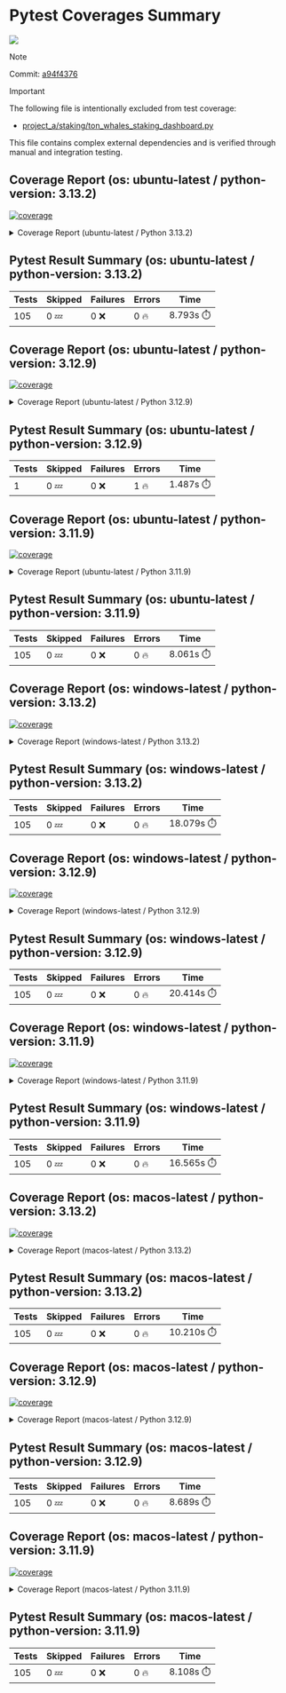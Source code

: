 # Pytest Coverages Summary
[![](https://github.com/7rikazhexde/python-project-sandbox/actions/workflows/test_multi_os.yml/badge.svg)](https://github.com/7rikazhexde/python-project-sandbox/actions/workflows/test_multi_os.yml)

> [!Note]
> 
> Commit: [a94f4376](https://github.com/7rikazhexde/python-project-sandbox/tree/a94f4376)

> [!Important]
> The following file is intentionally excluded from test coverage:
> - [project_a/staking/ton_whales_staking_dashboard.py](https://github.com/7rikazhexde/python-project-sandbox/blob/a94f4376c9acf96928b2d80cbbb3697fdb578d45/project_a/staking/ton_whales_staking_dashboard.py)
> 
> This file contains complex external dependencies and is verified through manual and integration testing.
> 
## Coverage Report (os: ubuntu-latest / python-version: 3.13.2)
<a href="https://github.com/7rikazhexde/python-project-sandbox/blob/a94f4376c9acf96928b2d80cbbb3697fdb578d45/README.md"><img alt="coverage" src="https://img.shields.io/badge/coverage-100%25-brightgreen.svg" /></a><details><summary>Coverage Report (ubuntu-latest / Python 3.13.2) </summary><table><tr><th>File</th><th>Stmts</th><th>Miss</th><th>Cover</th><th>Missing</th></tr><tbody><tr><td><a href="https://github.com/7rikazhexde/python-project-sandbox/blob/a94f4376c9acf96928b2d80cbbb3697fdb578d45/project_a/__init__.py">\_\_init\_\_.py</a></td><td>0</td><td>0</td><td>100%</td><td>&nbsp;</td></tr><tr><td colspan="5"><b>account</b></td></tr><tr><td>&nbsp; &nbsp;<a href="https://github.com/7rikazhexde/python-project-sandbox/blob/a94f4376c9acf96928b2d80cbbb3697fdb578d45/project_a/account/__init__.py">\_\_init\_\_.py</a></td><td>0</td><td>0</td><td>100%</td><td>&nbsp;</td></tr><tr><td>&nbsp; &nbsp;<a href="https://github.com/7rikazhexde/python-project-sandbox/blob/a94f4376c9acf96928b2d80cbbb3697fdb578d45/project_a/account/get_latest_ton_amount_calculation.py">get_latest_ton_amount_calculation.py</a></td><td>71</td><td>0</td><td>100%</td><td>&nbsp;</td></tr><tr><td>&nbsp; &nbsp;<a href="https://github.com/7rikazhexde/python-project-sandbox/blob/a94f4376c9acf96928b2d80cbbb3697fdb578d45/project_a/account/get_latest_ton_amount_calculation_async_aiohttp.py">get_latest_ton_amount_calculation_async_aiohttp.py</a></td><td>86</td><td>0</td><td>100%</td><td>&nbsp;</td></tr><tr><td>&nbsp; &nbsp;<a href="https://github.com/7rikazhexde/python-project-sandbox/blob/a94f4376c9acf96928b2d80cbbb3697fdb578d45/project_a/account/get_latest_ton_amount_calculation_sync.py">get_latest_ton_amount_calculation_sync.py</a></td><td>87</td><td>0</td><td>100%</td><td>&nbsp;</td></tr><tr><td>&nbsp; &nbsp;<a href="https://github.com/7rikazhexde/python-project-sandbox/blob/a94f4376c9acf96928b2d80cbbb3697fdb578d45/project_a/account/get_ton_txns_api.py">get_ton_txns_api.py</a></td><td>53</td><td>0</td><td>100%</td><td>&nbsp;</td></tr><tr><td colspan="5"><b>calculator</b></td></tr><tr><td>&nbsp; &nbsp;<a href="https://github.com/7rikazhexde/python-project-sandbox/blob/a94f4376c9acf96928b2d80cbbb3697fdb578d45/project_a/calculator/__init__.py">\_\_init\_\_.py</a></td><td>0</td><td>0</td><td>100%</td><td>&nbsp;</td></tr><tr><td>&nbsp; &nbsp;<a href="https://github.com/7rikazhexde/python-project-sandbox/blob/a94f4376c9acf96928b2d80cbbb3697fdb578d45/project_a/calculator/operations.py">operations.py</a></td><td>9</td><td>0</td><td>100%</td><td>&nbsp;</td></tr><tr><td colspan="5"><b>staking</b></td></tr><tr><td>&nbsp; &nbsp;<a href="https://github.com/7rikazhexde/python-project-sandbox/blob/a94f4376c9acf96928b2d80cbbb3697fdb578d45/project_a/staking/__init__.py">\_\_init\_\_.py</a></td><td>0</td><td>0</td><td>100%</td><td>&nbsp;</td></tr><tr><td>&nbsp; &nbsp;<a href="https://github.com/7rikazhexde/python-project-sandbox/blob/a94f4376c9acf96928b2d80cbbb3697fdb578d45/project_a/staking/create_ton_stkrwd_cryptact_custom.py">create_ton_stkrwd_cryptact_custom.py</a></td><td>44</td><td>0</td><td>100%</td><td>&nbsp;</td></tr><tr><td colspan="5"><b>utils</b></td></tr><tr><td>&nbsp; &nbsp;<a href="https://github.com/7rikazhexde/python-project-sandbox/blob/a94f4376c9acf96928b2d80cbbb3697fdb578d45/project_a/utils/__init__.py">\_\_init\_\_.py</a></td><td>0</td><td>0</td><td>100%</td><td>&nbsp;</td></tr><tr><td>&nbsp; &nbsp;<a href="https://github.com/7rikazhexde/python-project-sandbox/blob/a94f4376c9acf96928b2d80cbbb3697fdb578d45/project_a/utils/config_loader.py">config_loader.py</a></td><td>20</td><td>0</td><td>100%</td><td>&nbsp;</td></tr><tr><td>&nbsp; &nbsp;<a href="https://github.com/7rikazhexde/python-project-sandbox/blob/a94f4376c9acf96928b2d80cbbb3697fdb578d45/project_a/utils/ton_address_conv.py">ton_address_conv.py</a></td><td>10</td><td>0</td><td>100%</td><td>&nbsp;</td></tr><tr><td><b>TOTAL</b></td><td><b>380</b></td><td><b>0</b></td><td><b>100%</b></td><td>&nbsp;</td></tr></tbody></table></details>

## Pytest Result Summary (os: ubuntu-latest / python-version: 3.13.2)
| Tests | Skipped | Failures | Errors | Time |
| ----- | ------- | -------- | -------- | ------------------ |
| 105 | 0 :zzz: | 0 :x: | 0 :fire: | 8.793s :stopwatch: |


## Coverage Report (os: ubuntu-latest / python-version: 3.12.9)
<a href="https://github.com/7rikazhexde/python-project-sandbox/blob/a94f4376c9acf96928b2d80cbbb3697fdb578d45/README.md"><img alt="coverage" src="https://img.shields.io/badge/coverage-40%25-orange.svg" /></a><details><summary>Coverage Report (ubuntu-latest / Python 3.12.9) </summary><table><tr><th>File</th><th>Stmts</th><th>Miss</th><th>Cover</th><th>Missing</th></tr><tbody><tr><td><a href="https://github.com/7rikazhexde/python-project-sandbox/blob/a94f4376c9acf96928b2d80cbbb3697fdb578d45/project_a/__init__.py">\_\_init\_\_.py</a></td><td>0</td><td>0</td><td>100%</td><td>&nbsp;</td></tr><tr><td colspan="5"><b>account</b></td></tr><tr><td>&nbsp; &nbsp;<a href="https://github.com/7rikazhexde/python-project-sandbox/blob/a94f4376c9acf96928b2d80cbbb3697fdb578d45/project_a/account/__init__.py">\_\_init\_\_.py</a></td><td>0</td><td>0</td><td>100%</td><td>&nbsp;</td></tr><tr><td>&nbsp; &nbsp;<a href="https://github.com/7rikazhexde/python-project-sandbox/blob/a94f4376c9acf96928b2d80cbbb3697fdb578d45/project_a/account/get_latest_ton_amount_calculation.py">get_latest_ton_amount_calculation.py</a></td><td>71</td><td>35</td><td>50%</td><td><a href="https://github.com/7rikazhexde/python-project-sandbox/blob/a94f4376c9acf96928b2d80cbbb3697fdb578d45/project_a/account/get_latest_ton_amount_calculation.py#L28-L31">28&ndash;31</a>, <a href="https://github.com/7rikazhexde/python-project-sandbox/blob/a94f4376c9acf96928b2d80cbbb3697fdb578d45/project_a/account/get_latest_ton_amount_calculation.py#L37-L38">37&ndash;38</a>, <a href="https://github.com/7rikazhexde/python-project-sandbox/blob/a94f4376c9acf96928b2d80cbbb3697fdb578d45/project_a/account/get_latest_ton_amount_calculation.py#L41">41</a>, <a href="https://github.com/7rikazhexde/python-project-sandbox/blob/a94f4376c9acf96928b2d80cbbb3697fdb578d45/project_a/account/get_latest_ton_amount_calculation.py#L54-L55">54&ndash;55</a>, <a href="https://github.com/7rikazhexde/python-project-sandbox/blob/a94f4376c9acf96928b2d80cbbb3697fdb578d45/project_a/account/get_latest_ton_amount_calculation.py#L64">64</a>, <a href="https://github.com/7rikazhexde/python-project-sandbox/blob/a94f4376c9acf96928b2d80cbbb3697fdb578d45/project_a/account/get_latest_ton_amount_calculation.py#L68">68</a>, <a href="https://github.com/7rikazhexde/python-project-sandbox/blob/a94f4376c9acf96928b2d80cbbb3697fdb578d45/project_a/account/get_latest_ton_amount_calculation.py#L83-L85">83&ndash;85</a>, <a href="https://github.com/7rikazhexde/python-project-sandbox/blob/a94f4376c9acf96928b2d80cbbb3697fdb578d45/project_a/account/get_latest_ton_amount_calculation.py#L88-L90">88&ndash;90</a>, <a href="https://github.com/7rikazhexde/python-project-sandbox/blob/a94f4376c9acf96928b2d80cbbb3697fdb578d45/project_a/account/get_latest_ton_amount_calculation.py#L94-L96">94&ndash;96</a>, <a href="https://github.com/7rikazhexde/python-project-sandbox/blob/a94f4376c9acf96928b2d80cbbb3697fdb578d45/project_a/account/get_latest_ton_amount_calculation.py#L102-L106">102&ndash;106</a>, <a href="https://github.com/7rikazhexde/python-project-sandbox/blob/a94f4376c9acf96928b2d80cbbb3697fdb578d45/project_a/account/get_latest_ton_amount_calculation.py#L116">116</a>, <a href="https://github.com/7rikazhexde/python-project-sandbox/blob/a94f4376c9acf96928b2d80cbbb3697fdb578d45/project_a/account/get_latest_ton_amount_calculation.py#L120-L123">120&ndash;123</a>, <a href="https://github.com/7rikazhexde/python-project-sandbox/blob/a94f4376c9acf96928b2d80cbbb3697fdb578d45/project_a/account/get_latest_ton_amount_calculation.py#L132">132</a>, <a href="https://github.com/7rikazhexde/python-project-sandbox/blob/a94f4376c9acf96928b2d80cbbb3697fdb578d45/project_a/account/get_latest_ton_amount_calculation.py#L136">136</a>, <a href="https://github.com/7rikazhexde/python-project-sandbox/blob/a94f4376c9acf96928b2d80cbbb3697fdb578d45/project_a/account/get_latest_ton_amount_calculation.py#L139">139</a>, <a href="https://github.com/7rikazhexde/python-project-sandbox/blob/a94f4376c9acf96928b2d80cbbb3697fdb578d45/project_a/account/get_latest_ton_amount_calculation.py#L145">145</a>, <a href="https://github.com/7rikazhexde/python-project-sandbox/blob/a94f4376c9acf96928b2d80cbbb3697fdb578d45/project_a/account/get_latest_ton_amount_calculation.py#L148">148</a></td></tr><tr><td>&nbsp; &nbsp;<a href="https://github.com/7rikazhexde/python-project-sandbox/blob/a94f4376c9acf96928b2d80cbbb3697fdb578d45/project_a/account/get_latest_ton_amount_calculation_async_aiohttp.py">get_latest_ton_amount_calculation_async_aiohttp.py</a></td><td>86</td><td>47</td><td>45%</td><td><a href="https://github.com/7rikazhexde/python-project-sandbox/blob/a94f4376c9acf96928b2d80cbbb3697fdb578d45/project_a/account/get_latest_ton_amount_calculation_async_aiohttp.py#L38-L41">38&ndash;41</a>, <a href="https://github.com/7rikazhexde/python-project-sandbox/blob/a94f4376c9acf96928b2d80cbbb3697fdb578d45/project_a/account/get_latest_ton_amount_calculation_async_aiohttp.py#L47-L48">47&ndash;48</a>, <a href="https://github.com/7rikazhexde/python-project-sandbox/blob/a94f4376c9acf96928b2d80cbbb3697fdb578d45/project_a/account/get_latest_ton_amount_calculation_async_aiohttp.py#L51">51</a>, <a href="https://github.com/7rikazhexde/python-project-sandbox/blob/a94f4376c9acf96928b2d80cbbb3697fdb578d45/project_a/account/get_latest_ton_amount_calculation_async_aiohttp.py#L64-L65">64&ndash;65</a>, <a href="https://github.com/7rikazhexde/python-project-sandbox/blob/a94f4376c9acf96928b2d80cbbb3697fdb578d45/project_a/account/get_latest_ton_amount_calculation_async_aiohttp.py#L71-L76">71&ndash;76</a>, <a href="https://github.com/7rikazhexde/python-project-sandbox/blob/a94f4376c9acf96928b2d80cbbb3697fdb578d45/project_a/account/get_latest_ton_amount_calculation_async_aiohttp.py#L85">85</a>, <a href="https://github.com/7rikazhexde/python-project-sandbox/blob/a94f4376c9acf96928b2d80cbbb3697fdb578d45/project_a/account/get_latest_ton_amount_calculation_async_aiohttp.py#L89-L90">89&ndash;90</a>, <a href="https://github.com/7rikazhexde/python-project-sandbox/blob/a94f4376c9acf96928b2d80cbbb3697fdb578d45/project_a/account/get_latest_ton_amount_calculation_async_aiohttp.py#L97">97</a>, <a href="https://github.com/7rikazhexde/python-project-sandbox/blob/a94f4376c9acf96928b2d80cbbb3697fdb578d45/project_a/account/get_latest_ton_amount_calculation_async_aiohttp.py#L100">100</a>, <a href="https://github.com/7rikazhexde/python-project-sandbox/blob/a94f4376c9acf96928b2d80cbbb3697fdb578d45/project_a/account/get_latest_ton_amount_calculation_async_aiohttp.py#L102-L103">102&ndash;103</a>, <a href="https://github.com/7rikazhexde/python-project-sandbox/blob/a94f4376c9acf96928b2d80cbbb3697fdb578d45/project_a/account/get_latest_ton_amount_calculation_async_aiohttp.py#L105-L106">105&ndash;106</a>, <a href="https://github.com/7rikazhexde/python-project-sandbox/blob/a94f4376c9acf96928b2d80cbbb3697fdb578d45/project_a/account/get_latest_ton_amount_calculation_async_aiohttp.py#L108">108</a>, <a href="https://github.com/7rikazhexde/python-project-sandbox/blob/a94f4376c9acf96928b2d80cbbb3697fdb578d45/project_a/account/get_latest_ton_amount_calculation_async_aiohttp.py#L111">111</a>, <a href="https://github.com/7rikazhexde/python-project-sandbox/blob/a94f4376c9acf96928b2d80cbbb3697fdb578d45/project_a/account/get_latest_ton_amount_calculation_async_aiohttp.py#L115">115</a>, <a href="https://github.com/7rikazhexde/python-project-sandbox/blob/a94f4376c9acf96928b2d80cbbb3697fdb578d45/project_a/account/get_latest_ton_amount_calculation_async_aiohttp.py#L117-L118">117&ndash;118</a>, <a href="https://github.com/7rikazhexde/python-project-sandbox/blob/a94f4376c9acf96928b2d80cbbb3697fdb578d45/project_a/account/get_latest_ton_amount_calculation_async_aiohttp.py#L121">121</a>, <a href="https://github.com/7rikazhexde/python-project-sandbox/blob/a94f4376c9acf96928b2d80cbbb3697fdb578d45/project_a/account/get_latest_ton_amount_calculation_async_aiohttp.py#L127-L131">127&ndash;131</a>, <a href="https://github.com/7rikazhexde/python-project-sandbox/blob/a94f4376c9acf96928b2d80cbbb3697fdb578d45/project_a/account/get_latest_ton_amount_calculation_async_aiohttp.py#L141">141</a>, <a href="https://github.com/7rikazhexde/python-project-sandbox/blob/a94f4376c9acf96928b2d80cbbb3697fdb578d45/project_a/account/get_latest_ton_amount_calculation_async_aiohttp.py#L145-L148">145&ndash;148</a>, <a href="https://github.com/7rikazhexde/python-project-sandbox/blob/a94f4376c9acf96928b2d80cbbb3697fdb578d45/project_a/account/get_latest_ton_amount_calculation_async_aiohttp.py#L157">157</a>, <a href="https://github.com/7rikazhexde/python-project-sandbox/blob/a94f4376c9acf96928b2d80cbbb3697fdb578d45/project_a/account/get_latest_ton_amount_calculation_async_aiohttp.py#L163">163</a>, <a href="https://github.com/7rikazhexde/python-project-sandbox/blob/a94f4376c9acf96928b2d80cbbb3697fdb578d45/project_a/account/get_latest_ton_amount_calculation_async_aiohttp.py#L166">166</a>, <a href="https://github.com/7rikazhexde/python-project-sandbox/blob/a94f4376c9acf96928b2d80cbbb3697fdb578d45/project_a/account/get_latest_ton_amount_calculation_async_aiohttp.py#L172">172</a>, <a href="https://github.com/7rikazhexde/python-project-sandbox/blob/a94f4376c9acf96928b2d80cbbb3697fdb578d45/project_a/account/get_latest_ton_amount_calculation_async_aiohttp.py#L175">175</a>, <a href="https://github.com/7rikazhexde/python-project-sandbox/blob/a94f4376c9acf96928b2d80cbbb3697fdb578d45/project_a/account/get_latest_ton_amount_calculation_async_aiohttp.py#L181">181</a>, <a href="https://github.com/7rikazhexde/python-project-sandbox/blob/a94f4376c9acf96928b2d80cbbb3697fdb578d45/project_a/account/get_latest_ton_amount_calculation_async_aiohttp.py#L187">187</a></td></tr><tr><td>&nbsp; &nbsp;<a href="https://github.com/7rikazhexde/python-project-sandbox/blob/a94f4376c9acf96928b2d80cbbb3697fdb578d45/project_a/account/get_latest_ton_amount_calculation_sync.py">get_latest_ton_amount_calculation_sync.py</a></td><td>87</td><td>52</td><td>40%</td><td><a href="https://github.com/7rikazhexde/python-project-sandbox/blob/a94f4376c9acf96928b2d80cbbb3697fdb578d45/project_a/account/get_latest_ton_amount_calculation_sync.py#L30-L33">30&ndash;33</a>, <a href="https://github.com/7rikazhexde/python-project-sandbox/blob/a94f4376c9acf96928b2d80cbbb3697fdb578d45/project_a/account/get_latest_ton_amount_calculation_sync.py#L39-L40">39&ndash;40</a>, <a href="https://github.com/7rikazhexde/python-project-sandbox/blob/a94f4376c9acf96928b2d80cbbb3697fdb578d45/project_a/account/get_latest_ton_amount_calculation_sync.py#L43">43</a>, <a href="https://github.com/7rikazhexde/python-project-sandbox/blob/a94f4376c9acf96928b2d80cbbb3697fdb578d45/project_a/account/get_latest_ton_amount_calculation_sync.py#L56-L57">56&ndash;57</a>, <a href="https://github.com/7rikazhexde/python-project-sandbox/blob/a94f4376c9acf96928b2d80cbbb3697fdb578d45/project_a/account/get_latest_ton_amount_calculation_sync.py#L64-L69">64&ndash;69</a>, <a href="https://github.com/7rikazhexde/python-project-sandbox/blob/a94f4376c9acf96928b2d80cbbb3697fdb578d45/project_a/account/get_latest_ton_amount_calculation_sync.py#L73-L74">73&ndash;74</a>, <a href="https://github.com/7rikazhexde/python-project-sandbox/blob/a94f4376c9acf96928b2d80cbbb3697fdb578d45/project_a/account/get_latest_ton_amount_calculation_sync.py#L78-L79">78&ndash;79</a>, <a href="https://github.com/7rikazhexde/python-project-sandbox/blob/a94f4376c9acf96928b2d80cbbb3697fdb578d45/project_a/account/get_latest_ton_amount_calculation_sync.py#L85-L93">85&ndash;93</a>, <a href="https://github.com/7rikazhexde/python-project-sandbox/blob/a94f4376c9acf96928b2d80cbbb3697fdb578d45/project_a/account/get_latest_ton_amount_calculation_sync.py#L97-L103">97&ndash;103</a>, <a href="https://github.com/7rikazhexde/python-project-sandbox/blob/a94f4376c9acf96928b2d80cbbb3697fdb578d45/project_a/account/get_latest_ton_amount_calculation_sync.py#L113-L119">113&ndash;119</a>, <a href="https://github.com/7rikazhexde/python-project-sandbox/blob/a94f4376c9acf96928b2d80cbbb3697fdb578d45/project_a/account/get_latest_ton_amount_calculation_sync.py#L128">128</a>, <a href="https://github.com/7rikazhexde/python-project-sandbox/blob/a94f4376c9acf96928b2d80cbbb3697fdb578d45/project_a/account/get_latest_ton_amount_calculation_sync.py#L132-L136">132&ndash;136</a>, <a href="https://github.com/7rikazhexde/python-project-sandbox/blob/a94f4376c9acf96928b2d80cbbb3697fdb578d45/project_a/account/get_latest_ton_amount_calculation_sync.py#L140-L143">140&ndash;143</a></td></tr><tr><td>&nbsp; &nbsp;<a href="https://github.com/7rikazhexde/python-project-sandbox/blob/a94f4376c9acf96928b2d80cbbb3697fdb578d45/project_a/account/get_ton_txns_api.py">get_ton_txns_api.py</a></td><td>53</td><td>41</td><td>22%</td><td><a href="https://github.com/7rikazhexde/python-project-sandbox/blob/a94f4376c9acf96928b2d80cbbb3697fdb578d45/project_a/account/get_ton_txns_api.py#L57-L59">57&ndash;59</a>, <a href="https://github.com/7rikazhexde/python-project-sandbox/blob/a94f4376c9acf96928b2d80cbbb3697fdb578d45/project_a/account/get_ton_txns_api.py#L61-L65">61&ndash;65</a>, <a href="https://github.com/7rikazhexde/python-project-sandbox/blob/a94f4376c9acf96928b2d80cbbb3697fdb578d45/project_a/account/get_ton_txns_api.py#L67-L69">67&ndash;69</a>, <a href="https://github.com/7rikazhexde/python-project-sandbox/blob/a94f4376c9acf96928b2d80cbbb3697fdb578d45/project_a/account/get_ton_txns_api.py#L157-L158">157&ndash;158</a>, <a href="https://github.com/7rikazhexde/python-project-sandbox/blob/a94f4376c9acf96928b2d80cbbb3697fdb578d45/project_a/account/get_ton_txns_api.py#L160-L161">160&ndash;161</a>, <a href="https://github.com/7rikazhexde/python-project-sandbox/blob/a94f4376c9acf96928b2d80cbbb3697fdb578d45/project_a/account/get_ton_txns_api.py#L168-L171">168&ndash;171</a>, <a href="https://github.com/7rikazhexde/python-project-sandbox/blob/a94f4376c9acf96928b2d80cbbb3697fdb578d45/project_a/account/get_ton_txns_api.py#L173-L176">173&ndash;176</a>, <a href="https://github.com/7rikazhexde/python-project-sandbox/blob/a94f4376c9acf96928b2d80cbbb3697fdb578d45/project_a/account/get_ton_txns_api.py#L178-L180">178&ndash;180</a>, <a href="https://github.com/7rikazhexde/python-project-sandbox/blob/a94f4376c9acf96928b2d80cbbb3697fdb578d45/project_a/account/get_ton_txns_api.py#L182-L183">182&ndash;183</a>, <a href="https://github.com/7rikazhexde/python-project-sandbox/blob/a94f4376c9acf96928b2d80cbbb3697fdb578d45/project_a/account/get_ton_txns_api.py#L185-L186">185&ndash;186</a>, <a href="https://github.com/7rikazhexde/python-project-sandbox/blob/a94f4376c9acf96928b2d80cbbb3697fdb578d45/project_a/account/get_ton_txns_api.py#L188">188</a>, <a href="https://github.com/7rikazhexde/python-project-sandbox/blob/a94f4376c9acf96928b2d80cbbb3697fdb578d45/project_a/account/get_ton_txns_api.py#L190-L195">190&ndash;195</a>, <a href="https://github.com/7rikazhexde/python-project-sandbox/blob/a94f4376c9acf96928b2d80cbbb3697fdb578d45/project_a/account/get_ton_txns_api.py#L197-L199">197&ndash;199</a>, <a href="https://github.com/7rikazhexde/python-project-sandbox/blob/a94f4376c9acf96928b2d80cbbb3697fdb578d45/project_a/account/get_ton_txns_api.py#L201">201</a></td></tr><tr><td colspan="5"><b>calculator</b></td></tr><tr><td>&nbsp; &nbsp;<a href="https://github.com/7rikazhexde/python-project-sandbox/blob/a94f4376c9acf96928b2d80cbbb3697fdb578d45/project_a/calculator/__init__.py">\_\_init\_\_.py</a></td><td>0</td><td>0</td><td>100%</td><td>&nbsp;</td></tr><tr><td>&nbsp; &nbsp;<a href="https://github.com/7rikazhexde/python-project-sandbox/blob/a94f4376c9acf96928b2d80cbbb3697fdb578d45/project_a/calculator/operations.py">operations.py</a></td><td>9</td><td>4</td><td>55%</td><td><a href="https://github.com/7rikazhexde/python-project-sandbox/blob/a94f4376c9acf96928b2d80cbbb3697fdb578d45/project_a/calculator/operations.py#L5">5</a>, <a href="https://github.com/7rikazhexde/python-project-sandbox/blob/a94f4376c9acf96928b2d80cbbb3697fdb578d45/project_a/calculator/operations.py#L9">9</a>, <a href="https://github.com/7rikazhexde/python-project-sandbox/blob/a94f4376c9acf96928b2d80cbbb3697fdb578d45/project_a/calculator/operations.py#L13">13</a>, <a href="https://github.com/7rikazhexde/python-project-sandbox/blob/a94f4376c9acf96928b2d80cbbb3697fdb578d45/project_a/calculator/operations.py#L17">17</a></td></tr><tr><td colspan="5"><b>staking</b></td></tr><tr><td>&nbsp; &nbsp;<a href="https://github.com/7rikazhexde/python-project-sandbox/blob/a94f4376c9acf96928b2d80cbbb3697fdb578d45/project_a/staking/__init__.py">\_\_init\_\_.py</a></td><td>0</td><td>0</td><td>100%</td><td>&nbsp;</td></tr><tr><td>&nbsp; &nbsp;<a href="https://github.com/7rikazhexde/python-project-sandbox/blob/a94f4376c9acf96928b2d80cbbb3697fdb578d45/project_a/staking/create_ton_stkrwd_cryptact_custom.py">create_ton_stkrwd_cryptact_custom.py</a></td><td>44</td><td>44</td><td>0%</td><td><a href="https://github.com/7rikazhexde/python-project-sandbox/blob/a94f4376c9acf96928b2d80cbbb3697fdb578d45/project_a/staking/create_ton_stkrwd_cryptact_custom.py#L1-L4">1&ndash;4</a>, <a href="https://github.com/7rikazhexde/python-project-sandbox/blob/a94f4376c9acf96928b2d80cbbb3697fdb578d45/project_a/staking/create_ton_stkrwd_cryptact_custom.py#L6-L7">6&ndash;7</a>, <a href="https://github.com/7rikazhexde/python-project-sandbox/blob/a94f4376c9acf96928b2d80cbbb3697fdb578d45/project_a/staking/create_ton_stkrwd_cryptact_custom.py#L9-L10">9&ndash;10</a>, <a href="https://github.com/7rikazhexde/python-project-sandbox/blob/a94f4376c9acf96928b2d80cbbb3697fdb578d45/project_a/staking/create_ton_stkrwd_cryptact_custom.py#L15">15</a>, <a href="https://github.com/7rikazhexde/python-project-sandbox/blob/a94f4376c9acf96928b2d80cbbb3697fdb578d45/project_a/staking/create_ton_stkrwd_cryptact_custom.py#L19">19</a>, <a href="https://github.com/7rikazhexde/python-project-sandbox/blob/a94f4376c9acf96928b2d80cbbb3697fdb578d45/project_a/staking/create_ton_stkrwd_cryptact_custom.py#L25">25</a>, <a href="https://github.com/7rikazhexde/python-project-sandbox/blob/a94f4376c9acf96928b2d80cbbb3697fdb578d45/project_a/staking/create_ton_stkrwd_cryptact_custom.py#L28-L30">28&ndash;30</a>, <a href="https://github.com/7rikazhexde/python-project-sandbox/blob/a94f4376c9acf96928b2d80cbbb3697fdb578d45/project_a/staking/create_ton_stkrwd_cryptact_custom.py#L32-L33">32&ndash;33</a>, <a href="https://github.com/7rikazhexde/python-project-sandbox/blob/a94f4376c9acf96928b2d80cbbb3697fdb578d45/project_a/staking/create_ton_stkrwd_cryptact_custom.py#L38">38</a>, <a href="https://github.com/7rikazhexde/python-project-sandbox/blob/a94f4376c9acf96928b2d80cbbb3697fdb578d45/project_a/staking/create_ton_stkrwd_cryptact_custom.py#L43">43</a>, <a href="https://github.com/7rikazhexde/python-project-sandbox/blob/a94f4376c9acf96928b2d80cbbb3697fdb578d45/project_a/staking/create_ton_stkrwd_cryptact_custom.py#L46">46</a>, <a href="https://github.com/7rikazhexde/python-project-sandbox/blob/a94f4376c9acf96928b2d80cbbb3697fdb578d45/project_a/staking/create_ton_stkrwd_cryptact_custom.py#L49">49</a>, <a href="https://github.com/7rikazhexde/python-project-sandbox/blob/a94f4376c9acf96928b2d80cbbb3697fdb578d45/project_a/staking/create_ton_stkrwd_cryptact_custom.py#L52">52</a>, <a href="https://github.com/7rikazhexde/python-project-sandbox/blob/a94f4376c9acf96928b2d80cbbb3697fdb578d45/project_a/staking/create_ton_stkrwd_cryptact_custom.py#L54">54</a>, <a href="https://github.com/7rikazhexde/python-project-sandbox/blob/a94f4376c9acf96928b2d80cbbb3697fdb578d45/project_a/staking/create_ton_stkrwd_cryptact_custom.py#L69">69</a>, <a href="https://github.com/7rikazhexde/python-project-sandbox/blob/a94f4376c9acf96928b2d80cbbb3697fdb578d45/project_a/staking/create_ton_stkrwd_cryptact_custom.py#L72">72</a>, <a href="https://github.com/7rikazhexde/python-project-sandbox/blob/a94f4376c9acf96928b2d80cbbb3697fdb578d45/project_a/staking/create_ton_stkrwd_cryptact_custom.py#L77">77</a>, <a href="https://github.com/7rikazhexde/python-project-sandbox/blob/a94f4376c9acf96928b2d80cbbb3697fdb578d45/project_a/staking/create_ton_stkrwd_cryptact_custom.py#L83-L85">83&ndash;85</a>, <a href="https://github.com/7rikazhexde/python-project-sandbox/blob/a94f4376c9acf96928b2d80cbbb3697fdb578d45/project_a/staking/create_ton_stkrwd_cryptact_custom.py#L87">87</a>, <a href="https://github.com/7rikazhexde/python-project-sandbox/blob/a94f4376c9acf96928b2d80cbbb3697fdb578d45/project_a/staking/create_ton_stkrwd_cryptact_custom.py#L103-L105">103&ndash;105</a>, <a href="https://github.com/7rikazhexde/python-project-sandbox/blob/a94f4376c9acf96928b2d80cbbb3697fdb578d45/project_a/staking/create_ton_stkrwd_cryptact_custom.py#L107-L108">107&ndash;108</a>, <a href="https://github.com/7rikazhexde/python-project-sandbox/blob/a94f4376c9acf96928b2d80cbbb3697fdb578d45/project_a/staking/create_ton_stkrwd_cryptact_custom.py#L110-L111">110&ndash;111</a>, <a href="https://github.com/7rikazhexde/python-project-sandbox/blob/a94f4376c9acf96928b2d80cbbb3697fdb578d45/project_a/staking/create_ton_stkrwd_cryptact_custom.py#L115">115</a>, <a href="https://github.com/7rikazhexde/python-project-sandbox/blob/a94f4376c9acf96928b2d80cbbb3697fdb578d45/project_a/staking/create_ton_stkrwd_cryptact_custom.py#L117-L121">117&ndash;121</a>, <a href="https://github.com/7rikazhexde/python-project-sandbox/blob/a94f4376c9acf96928b2d80cbbb3697fdb578d45/project_a/staking/create_ton_stkrwd_cryptact_custom.py#L123-L124">123&ndash;124</a></td></tr><tr><td colspan="5"><b>utils</b></td></tr><tr><td>&nbsp; &nbsp;<a href="https://github.com/7rikazhexde/python-project-sandbox/blob/a94f4376c9acf96928b2d80cbbb3697fdb578d45/project_a/utils/__init__.py">\_\_init\_\_.py</a></td><td>0</td><td>0</td><td>100%</td><td>&nbsp;</td></tr><tr><td>&nbsp; &nbsp;<a href="https://github.com/7rikazhexde/python-project-sandbox/blob/a94f4376c9acf96928b2d80cbbb3697fdb578d45/project_a/utils/config_loader.py">config_loader.py</a></td><td>20</td><td>4</td><td>80%</td><td><a href="https://github.com/7rikazhexde/python-project-sandbox/blob/a94f4376c9acf96928b2d80cbbb3697fdb578d45/project_a/utils/config_loader.py#L14">14</a>, <a href="https://github.com/7rikazhexde/python-project-sandbox/blob/a94f4376c9acf96928b2d80cbbb3697fdb578d45/project_a/utils/config_loader.py#L25-L27">25&ndash;27</a></td></tr><tr><td>&nbsp; &nbsp;<a href="https://github.com/7rikazhexde/python-project-sandbox/blob/a94f4376c9acf96928b2d80cbbb3697fdb578d45/project_a/utils/ton_address_conv.py">ton_address_conv.py</a></td><td>10</td><td>1</td><td>90%</td><td><a href="https://github.com/7rikazhexde/python-project-sandbox/blob/a94f4376c9acf96928b2d80cbbb3697fdb578d45/project_a/utils/ton_address_conv.py#L21">21</a></td></tr><tr><td><b>TOTAL</b></td><td><b>380</b></td><td><b>228</b></td><td><b>40%</b></td><td>&nbsp;</td></tr></tbody></table></details>

## Pytest Result Summary (os: ubuntu-latest / python-version: 3.12.9)
| Tests | Skipped | Failures | Errors | Time |
| ----- | ------- | -------- | -------- | ------------------ |
| 1 | 0 :zzz: | 0 :x: | 1 :fire: | 1.487s :stopwatch: |


## Coverage Report (os: ubuntu-latest / python-version: 3.11.9)
<a href="https://github.com/7rikazhexde/python-project-sandbox/blob/a94f4376c9acf96928b2d80cbbb3697fdb578d45/README.md"><img alt="coverage" src="https://img.shields.io/badge/coverage-100%25-brightgreen.svg" /></a><details><summary>Coverage Report (ubuntu-latest / Python 3.11.9) </summary><table><tr><th>File</th><th>Stmts</th><th>Miss</th><th>Cover</th><th>Missing</th></tr><tbody><tr><td><a href="https://github.com/7rikazhexde/python-project-sandbox/blob/a94f4376c9acf96928b2d80cbbb3697fdb578d45/project_a/__init__.py">\_\_init\_\_.py</a></td><td>0</td><td>0</td><td>100%</td><td>&nbsp;</td></tr><tr><td colspan="5"><b>account</b></td></tr><tr><td>&nbsp; &nbsp;<a href="https://github.com/7rikazhexde/python-project-sandbox/blob/a94f4376c9acf96928b2d80cbbb3697fdb578d45/project_a/account/__init__.py">\_\_init\_\_.py</a></td><td>0</td><td>0</td><td>100%</td><td>&nbsp;</td></tr><tr><td>&nbsp; &nbsp;<a href="https://github.com/7rikazhexde/python-project-sandbox/blob/a94f4376c9acf96928b2d80cbbb3697fdb578d45/project_a/account/get_latest_ton_amount_calculation.py">get_latest_ton_amount_calculation.py</a></td><td>71</td><td>0</td><td>100%</td><td>&nbsp;</td></tr><tr><td>&nbsp; &nbsp;<a href="https://github.com/7rikazhexde/python-project-sandbox/blob/a94f4376c9acf96928b2d80cbbb3697fdb578d45/project_a/account/get_latest_ton_amount_calculation_async_aiohttp.py">get_latest_ton_amount_calculation_async_aiohttp.py</a></td><td>86</td><td>0</td><td>100%</td><td>&nbsp;</td></tr><tr><td>&nbsp; &nbsp;<a href="https://github.com/7rikazhexde/python-project-sandbox/blob/a94f4376c9acf96928b2d80cbbb3697fdb578d45/project_a/account/get_latest_ton_amount_calculation_sync.py">get_latest_ton_amount_calculation_sync.py</a></td><td>87</td><td>0</td><td>100%</td><td>&nbsp;</td></tr><tr><td>&nbsp; &nbsp;<a href="https://github.com/7rikazhexde/python-project-sandbox/blob/a94f4376c9acf96928b2d80cbbb3697fdb578d45/project_a/account/get_ton_txns_api.py">get_ton_txns_api.py</a></td><td>53</td><td>0</td><td>100%</td><td>&nbsp;</td></tr><tr><td colspan="5"><b>calculator</b></td></tr><tr><td>&nbsp; &nbsp;<a href="https://github.com/7rikazhexde/python-project-sandbox/blob/a94f4376c9acf96928b2d80cbbb3697fdb578d45/project_a/calculator/__init__.py">\_\_init\_\_.py</a></td><td>0</td><td>0</td><td>100%</td><td>&nbsp;</td></tr><tr><td>&nbsp; &nbsp;<a href="https://github.com/7rikazhexde/python-project-sandbox/blob/a94f4376c9acf96928b2d80cbbb3697fdb578d45/project_a/calculator/operations.py">operations.py</a></td><td>9</td><td>0</td><td>100%</td><td>&nbsp;</td></tr><tr><td colspan="5"><b>staking</b></td></tr><tr><td>&nbsp; &nbsp;<a href="https://github.com/7rikazhexde/python-project-sandbox/blob/a94f4376c9acf96928b2d80cbbb3697fdb578d45/project_a/staking/__init__.py">\_\_init\_\_.py</a></td><td>0</td><td>0</td><td>100%</td><td>&nbsp;</td></tr><tr><td>&nbsp; &nbsp;<a href="https://github.com/7rikazhexde/python-project-sandbox/blob/a94f4376c9acf96928b2d80cbbb3697fdb578d45/project_a/staking/create_ton_stkrwd_cryptact_custom.py">create_ton_stkrwd_cryptact_custom.py</a></td><td>44</td><td>0</td><td>100%</td><td>&nbsp;</td></tr><tr><td colspan="5"><b>utils</b></td></tr><tr><td>&nbsp; &nbsp;<a href="https://github.com/7rikazhexde/python-project-sandbox/blob/a94f4376c9acf96928b2d80cbbb3697fdb578d45/project_a/utils/__init__.py">\_\_init\_\_.py</a></td><td>0</td><td>0</td><td>100%</td><td>&nbsp;</td></tr><tr><td>&nbsp; &nbsp;<a href="https://github.com/7rikazhexde/python-project-sandbox/blob/a94f4376c9acf96928b2d80cbbb3697fdb578d45/project_a/utils/config_loader.py">config_loader.py</a></td><td>20</td><td>0</td><td>100%</td><td>&nbsp;</td></tr><tr><td>&nbsp; &nbsp;<a href="https://github.com/7rikazhexde/python-project-sandbox/blob/a94f4376c9acf96928b2d80cbbb3697fdb578d45/project_a/utils/ton_address_conv.py">ton_address_conv.py</a></td><td>10</td><td>0</td><td>100%</td><td>&nbsp;</td></tr><tr><td><b>TOTAL</b></td><td><b>380</b></td><td><b>0</b></td><td><b>100%</b></td><td>&nbsp;</td></tr></tbody></table></details>

## Pytest Result Summary (os: ubuntu-latest / python-version: 3.11.9)
| Tests | Skipped | Failures | Errors | Time |
| ----- | ------- | -------- | -------- | ------------------ |
| 105 | 0 :zzz: | 0 :x: | 0 :fire: | 8.061s :stopwatch: |


## Coverage Report (os: windows-latest / python-version: 3.13.2)
<a href="https://github.com/7rikazhexde/python-project-sandbox/blob/a94f4376c9acf96928b2d80cbbb3697fdb578d45/README.md"><img alt="coverage" src="https://img.shields.io/badge/coverage-100%25-brightgreen.svg" /></a><details><summary>Coverage Report (windows-latest / Python 3.13.2) </summary><table><tr><th>File</th><th>Stmts</th><th>Miss</th><th>Cover</th><th>Missing</th></tr><tbody><tr><td><a href="https://github.com/7rikazhexde/python-project-sandbox/blob/a94f4376c9acf96928b2d80cbbb3697fdb578d45/project_a/__init__.py">\_\_init\_\_.py</a></td><td>0</td><td>0</td><td>100%</td><td>&nbsp;</td></tr><tr><td colspan="5"><b>account</b></td></tr><tr><td>&nbsp; &nbsp;<a href="https://github.com/7rikazhexde/python-project-sandbox/blob/a94f4376c9acf96928b2d80cbbb3697fdb578d45/project_a/account/__init__.py">\_\_init\_\_.py</a></td><td>0</td><td>0</td><td>100%</td><td>&nbsp;</td></tr><tr><td>&nbsp; &nbsp;<a href="https://github.com/7rikazhexde/python-project-sandbox/blob/a94f4376c9acf96928b2d80cbbb3697fdb578d45/project_a/account/get_latest_ton_amount_calculation.py">get_latest_ton_amount_calculation.py</a></td><td>71</td><td>0</td><td>100%</td><td>&nbsp;</td></tr><tr><td>&nbsp; &nbsp;<a href="https://github.com/7rikazhexde/python-project-sandbox/blob/a94f4376c9acf96928b2d80cbbb3697fdb578d45/project_a/account/get_latest_ton_amount_calculation_async_aiohttp.py">get_latest_ton_amount_calculation_async_aiohttp.py</a></td><td>86</td><td>0</td><td>100%</td><td>&nbsp;</td></tr><tr><td>&nbsp; &nbsp;<a href="https://github.com/7rikazhexde/python-project-sandbox/blob/a94f4376c9acf96928b2d80cbbb3697fdb578d45/project_a/account/get_latest_ton_amount_calculation_sync.py">get_latest_ton_amount_calculation_sync.py</a></td><td>87</td><td>0</td><td>100%</td><td>&nbsp;</td></tr><tr><td>&nbsp; &nbsp;<a href="https://github.com/7rikazhexde/python-project-sandbox/blob/a94f4376c9acf96928b2d80cbbb3697fdb578d45/project_a/account/get_ton_txns_api.py">get_ton_txns_api.py</a></td><td>53</td><td>0</td><td>100%</td><td>&nbsp;</td></tr><tr><td colspan="5"><b>calculator</b></td></tr><tr><td>&nbsp; &nbsp;<a href="https://github.com/7rikazhexde/python-project-sandbox/blob/a94f4376c9acf96928b2d80cbbb3697fdb578d45/project_a/calculator/__init__.py">\_\_init\_\_.py</a></td><td>0</td><td>0</td><td>100%</td><td>&nbsp;</td></tr><tr><td>&nbsp; &nbsp;<a href="https://github.com/7rikazhexde/python-project-sandbox/blob/a94f4376c9acf96928b2d80cbbb3697fdb578d45/project_a/calculator/operations.py">operations.py</a></td><td>9</td><td>0</td><td>100%</td><td>&nbsp;</td></tr><tr><td colspan="5"><b>staking</b></td></tr><tr><td>&nbsp; &nbsp;<a href="https://github.com/7rikazhexde/python-project-sandbox/blob/a94f4376c9acf96928b2d80cbbb3697fdb578d45/project_a/staking/__init__.py">\_\_init\_\_.py</a></td><td>0</td><td>0</td><td>100%</td><td>&nbsp;</td></tr><tr><td>&nbsp; &nbsp;<a href="https://github.com/7rikazhexde/python-project-sandbox/blob/a94f4376c9acf96928b2d80cbbb3697fdb578d45/project_a/staking/create_ton_stkrwd_cryptact_custom.py">create_ton_stkrwd_cryptact_custom.py</a></td><td>44</td><td>0</td><td>100%</td><td>&nbsp;</td></tr><tr><td colspan="5"><b>utils</b></td></tr><tr><td>&nbsp; &nbsp;<a href="https://github.com/7rikazhexde/python-project-sandbox/blob/a94f4376c9acf96928b2d80cbbb3697fdb578d45/project_a/utils/__init__.py">\_\_init\_\_.py</a></td><td>0</td><td>0</td><td>100%</td><td>&nbsp;</td></tr><tr><td>&nbsp; &nbsp;<a href="https://github.com/7rikazhexde/python-project-sandbox/blob/a94f4376c9acf96928b2d80cbbb3697fdb578d45/project_a/utils/config_loader.py">config_loader.py</a></td><td>20</td><td>0</td><td>100%</td><td>&nbsp;</td></tr><tr><td>&nbsp; &nbsp;<a href="https://github.com/7rikazhexde/python-project-sandbox/blob/a94f4376c9acf96928b2d80cbbb3697fdb578d45/project_a/utils/ton_address_conv.py">ton_address_conv.py</a></td><td>10</td><td>0</td><td>100%</td><td>&nbsp;</td></tr><tr><td><b>TOTAL</b></td><td><b>380</b></td><td><b>0</b></td><td><b>100%</b></td><td>&nbsp;</td></tr></tbody></table></details>

## Pytest Result Summary (os: windows-latest / python-version: 3.13.2)
| Tests | Skipped | Failures | Errors | Time |
| ----- | ------- | -------- | -------- | ------------------ |
| 105 | 0 :zzz: | 0 :x: | 0 :fire: | 18.079s :stopwatch: |


## Coverage Report (os: windows-latest / python-version: 3.12.9)
<a href="https://github.com/7rikazhexde/python-project-sandbox/blob/a94f4376c9acf96928b2d80cbbb3697fdb578d45/README.md"><img alt="coverage" src="https://img.shields.io/badge/coverage-100%25-brightgreen.svg" /></a><details><summary>Coverage Report (windows-latest / Python 3.12.9) </summary><table><tr><th>File</th><th>Stmts</th><th>Miss</th><th>Cover</th><th>Missing</th></tr><tbody><tr><td><a href="https://github.com/7rikazhexde/python-project-sandbox/blob/a94f4376c9acf96928b2d80cbbb3697fdb578d45/project_a/__init__.py">\_\_init\_\_.py</a></td><td>0</td><td>0</td><td>100%</td><td>&nbsp;</td></tr><tr><td colspan="5"><b>account</b></td></tr><tr><td>&nbsp; &nbsp;<a href="https://github.com/7rikazhexde/python-project-sandbox/blob/a94f4376c9acf96928b2d80cbbb3697fdb578d45/project_a/account/__init__.py">\_\_init\_\_.py</a></td><td>0</td><td>0</td><td>100%</td><td>&nbsp;</td></tr><tr><td>&nbsp; &nbsp;<a href="https://github.com/7rikazhexde/python-project-sandbox/blob/a94f4376c9acf96928b2d80cbbb3697fdb578d45/project_a/account/get_latest_ton_amount_calculation.py">get_latest_ton_amount_calculation.py</a></td><td>71</td><td>0</td><td>100%</td><td>&nbsp;</td></tr><tr><td>&nbsp; &nbsp;<a href="https://github.com/7rikazhexde/python-project-sandbox/blob/a94f4376c9acf96928b2d80cbbb3697fdb578d45/project_a/account/get_latest_ton_amount_calculation_async_aiohttp.py">get_latest_ton_amount_calculation_async_aiohttp.py</a></td><td>86</td><td>0</td><td>100%</td><td>&nbsp;</td></tr><tr><td>&nbsp; &nbsp;<a href="https://github.com/7rikazhexde/python-project-sandbox/blob/a94f4376c9acf96928b2d80cbbb3697fdb578d45/project_a/account/get_latest_ton_amount_calculation_sync.py">get_latest_ton_amount_calculation_sync.py</a></td><td>87</td><td>0</td><td>100%</td><td>&nbsp;</td></tr><tr><td>&nbsp; &nbsp;<a href="https://github.com/7rikazhexde/python-project-sandbox/blob/a94f4376c9acf96928b2d80cbbb3697fdb578d45/project_a/account/get_ton_txns_api.py">get_ton_txns_api.py</a></td><td>53</td><td>0</td><td>100%</td><td>&nbsp;</td></tr><tr><td colspan="5"><b>calculator</b></td></tr><tr><td>&nbsp; &nbsp;<a href="https://github.com/7rikazhexde/python-project-sandbox/blob/a94f4376c9acf96928b2d80cbbb3697fdb578d45/project_a/calculator/__init__.py">\_\_init\_\_.py</a></td><td>0</td><td>0</td><td>100%</td><td>&nbsp;</td></tr><tr><td>&nbsp; &nbsp;<a href="https://github.com/7rikazhexde/python-project-sandbox/blob/a94f4376c9acf96928b2d80cbbb3697fdb578d45/project_a/calculator/operations.py">operations.py</a></td><td>9</td><td>0</td><td>100%</td><td>&nbsp;</td></tr><tr><td colspan="5"><b>staking</b></td></tr><tr><td>&nbsp; &nbsp;<a href="https://github.com/7rikazhexde/python-project-sandbox/blob/a94f4376c9acf96928b2d80cbbb3697fdb578d45/project_a/staking/__init__.py">\_\_init\_\_.py</a></td><td>0</td><td>0</td><td>100%</td><td>&nbsp;</td></tr><tr><td>&nbsp; &nbsp;<a href="https://github.com/7rikazhexde/python-project-sandbox/blob/a94f4376c9acf96928b2d80cbbb3697fdb578d45/project_a/staking/create_ton_stkrwd_cryptact_custom.py">create_ton_stkrwd_cryptact_custom.py</a></td><td>44</td><td>0</td><td>100%</td><td>&nbsp;</td></tr><tr><td colspan="5"><b>utils</b></td></tr><tr><td>&nbsp; &nbsp;<a href="https://github.com/7rikazhexde/python-project-sandbox/blob/a94f4376c9acf96928b2d80cbbb3697fdb578d45/project_a/utils/__init__.py">\_\_init\_\_.py</a></td><td>0</td><td>0</td><td>100%</td><td>&nbsp;</td></tr><tr><td>&nbsp; &nbsp;<a href="https://github.com/7rikazhexde/python-project-sandbox/blob/a94f4376c9acf96928b2d80cbbb3697fdb578d45/project_a/utils/config_loader.py">config_loader.py</a></td><td>20</td><td>0</td><td>100%</td><td>&nbsp;</td></tr><tr><td>&nbsp; &nbsp;<a href="https://github.com/7rikazhexde/python-project-sandbox/blob/a94f4376c9acf96928b2d80cbbb3697fdb578d45/project_a/utils/ton_address_conv.py">ton_address_conv.py</a></td><td>10</td><td>0</td><td>100%</td><td>&nbsp;</td></tr><tr><td><b>TOTAL</b></td><td><b>380</b></td><td><b>0</b></td><td><b>100%</b></td><td>&nbsp;</td></tr></tbody></table></details>

## Pytest Result Summary (os: windows-latest / python-version: 3.12.9)
| Tests | Skipped | Failures | Errors | Time |
| ----- | ------- | -------- | -------- | ------------------ |
| 105 | 0 :zzz: | 0 :x: | 0 :fire: | 20.414s :stopwatch: |


## Coverage Report (os: windows-latest / python-version: 3.11.9)
<a href="https://github.com/7rikazhexde/python-project-sandbox/blob/a94f4376c9acf96928b2d80cbbb3697fdb578d45/README.md"><img alt="coverage" src="https://img.shields.io/badge/coverage-100%25-brightgreen.svg" /></a><details><summary>Coverage Report (windows-latest / Python 3.11.9) </summary><table><tr><th>File</th><th>Stmts</th><th>Miss</th><th>Cover</th><th>Missing</th></tr><tbody><tr><td><a href="https://github.com/7rikazhexde/python-project-sandbox/blob/a94f4376c9acf96928b2d80cbbb3697fdb578d45/project_a/__init__.py">\_\_init\_\_.py</a></td><td>0</td><td>0</td><td>100%</td><td>&nbsp;</td></tr><tr><td colspan="5"><b>account</b></td></tr><tr><td>&nbsp; &nbsp;<a href="https://github.com/7rikazhexde/python-project-sandbox/blob/a94f4376c9acf96928b2d80cbbb3697fdb578d45/project_a/account/__init__.py">\_\_init\_\_.py</a></td><td>0</td><td>0</td><td>100%</td><td>&nbsp;</td></tr><tr><td>&nbsp; &nbsp;<a href="https://github.com/7rikazhexde/python-project-sandbox/blob/a94f4376c9acf96928b2d80cbbb3697fdb578d45/project_a/account/get_latest_ton_amount_calculation.py">get_latest_ton_amount_calculation.py</a></td><td>71</td><td>0</td><td>100%</td><td>&nbsp;</td></tr><tr><td>&nbsp; &nbsp;<a href="https://github.com/7rikazhexde/python-project-sandbox/blob/a94f4376c9acf96928b2d80cbbb3697fdb578d45/project_a/account/get_latest_ton_amount_calculation_async_aiohttp.py">get_latest_ton_amount_calculation_async_aiohttp.py</a></td><td>86</td><td>0</td><td>100%</td><td>&nbsp;</td></tr><tr><td>&nbsp; &nbsp;<a href="https://github.com/7rikazhexde/python-project-sandbox/blob/a94f4376c9acf96928b2d80cbbb3697fdb578d45/project_a/account/get_latest_ton_amount_calculation_sync.py">get_latest_ton_amount_calculation_sync.py</a></td><td>87</td><td>0</td><td>100%</td><td>&nbsp;</td></tr><tr><td>&nbsp; &nbsp;<a href="https://github.com/7rikazhexde/python-project-sandbox/blob/a94f4376c9acf96928b2d80cbbb3697fdb578d45/project_a/account/get_ton_txns_api.py">get_ton_txns_api.py</a></td><td>53</td><td>0</td><td>100%</td><td>&nbsp;</td></tr><tr><td colspan="5"><b>calculator</b></td></tr><tr><td>&nbsp; &nbsp;<a href="https://github.com/7rikazhexde/python-project-sandbox/blob/a94f4376c9acf96928b2d80cbbb3697fdb578d45/project_a/calculator/__init__.py">\_\_init\_\_.py</a></td><td>0</td><td>0</td><td>100%</td><td>&nbsp;</td></tr><tr><td>&nbsp; &nbsp;<a href="https://github.com/7rikazhexde/python-project-sandbox/blob/a94f4376c9acf96928b2d80cbbb3697fdb578d45/project_a/calculator/operations.py">operations.py</a></td><td>9</td><td>0</td><td>100%</td><td>&nbsp;</td></tr><tr><td colspan="5"><b>staking</b></td></tr><tr><td>&nbsp; &nbsp;<a href="https://github.com/7rikazhexde/python-project-sandbox/blob/a94f4376c9acf96928b2d80cbbb3697fdb578d45/project_a/staking/__init__.py">\_\_init\_\_.py</a></td><td>0</td><td>0</td><td>100%</td><td>&nbsp;</td></tr><tr><td>&nbsp; &nbsp;<a href="https://github.com/7rikazhexde/python-project-sandbox/blob/a94f4376c9acf96928b2d80cbbb3697fdb578d45/project_a/staking/create_ton_stkrwd_cryptact_custom.py">create_ton_stkrwd_cryptact_custom.py</a></td><td>44</td><td>0</td><td>100%</td><td>&nbsp;</td></tr><tr><td colspan="5"><b>utils</b></td></tr><tr><td>&nbsp; &nbsp;<a href="https://github.com/7rikazhexde/python-project-sandbox/blob/a94f4376c9acf96928b2d80cbbb3697fdb578d45/project_a/utils/__init__.py">\_\_init\_\_.py</a></td><td>0</td><td>0</td><td>100%</td><td>&nbsp;</td></tr><tr><td>&nbsp; &nbsp;<a href="https://github.com/7rikazhexde/python-project-sandbox/blob/a94f4376c9acf96928b2d80cbbb3697fdb578d45/project_a/utils/config_loader.py">config_loader.py</a></td><td>20</td><td>0</td><td>100%</td><td>&nbsp;</td></tr><tr><td>&nbsp; &nbsp;<a href="https://github.com/7rikazhexde/python-project-sandbox/blob/a94f4376c9acf96928b2d80cbbb3697fdb578d45/project_a/utils/ton_address_conv.py">ton_address_conv.py</a></td><td>10</td><td>0</td><td>100%</td><td>&nbsp;</td></tr><tr><td><b>TOTAL</b></td><td><b>380</b></td><td><b>0</b></td><td><b>100%</b></td><td>&nbsp;</td></tr></tbody></table></details>

## Pytest Result Summary (os: windows-latest / python-version: 3.11.9)
| Tests | Skipped | Failures | Errors | Time |
| ----- | ------- | -------- | -------- | ------------------ |
| 105 | 0 :zzz: | 0 :x: | 0 :fire: | 16.565s :stopwatch: |


## Coverage Report (os: macos-latest / python-version: 3.13.2)
<a href="https://github.com/7rikazhexde/python-project-sandbox/blob/a94f4376c9acf96928b2d80cbbb3697fdb578d45/README.md"><img alt="coverage" src="https://img.shields.io/badge/coverage-100%25-brightgreen.svg" /></a><details><summary>Coverage Report (macos-latest / Python 3.13.2) </summary><table><tr><th>File</th><th>Stmts</th><th>Miss</th><th>Cover</th><th>Missing</th></tr><tbody><tr><td><a href="https://github.com/7rikazhexde/python-project-sandbox/blob/a94f4376c9acf96928b2d80cbbb3697fdb578d45/project_a/__init__.py">\_\_init\_\_.py</a></td><td>0</td><td>0</td><td>100%</td><td>&nbsp;</td></tr><tr><td colspan="5"><b>account</b></td></tr><tr><td>&nbsp; &nbsp;<a href="https://github.com/7rikazhexde/python-project-sandbox/blob/a94f4376c9acf96928b2d80cbbb3697fdb578d45/project_a/account/__init__.py">\_\_init\_\_.py</a></td><td>0</td><td>0</td><td>100%</td><td>&nbsp;</td></tr><tr><td>&nbsp; &nbsp;<a href="https://github.com/7rikazhexde/python-project-sandbox/blob/a94f4376c9acf96928b2d80cbbb3697fdb578d45/project_a/account/get_latest_ton_amount_calculation.py">get_latest_ton_amount_calculation.py</a></td><td>71</td><td>0</td><td>100%</td><td>&nbsp;</td></tr><tr><td>&nbsp; &nbsp;<a href="https://github.com/7rikazhexde/python-project-sandbox/blob/a94f4376c9acf96928b2d80cbbb3697fdb578d45/project_a/account/get_latest_ton_amount_calculation_async_aiohttp.py">get_latest_ton_amount_calculation_async_aiohttp.py</a></td><td>86</td><td>0</td><td>100%</td><td>&nbsp;</td></tr><tr><td>&nbsp; &nbsp;<a href="https://github.com/7rikazhexde/python-project-sandbox/blob/a94f4376c9acf96928b2d80cbbb3697fdb578d45/project_a/account/get_latest_ton_amount_calculation_sync.py">get_latest_ton_amount_calculation_sync.py</a></td><td>87</td><td>0</td><td>100%</td><td>&nbsp;</td></tr><tr><td>&nbsp; &nbsp;<a href="https://github.com/7rikazhexde/python-project-sandbox/blob/a94f4376c9acf96928b2d80cbbb3697fdb578d45/project_a/account/get_ton_txns_api.py">get_ton_txns_api.py</a></td><td>53</td><td>0</td><td>100%</td><td>&nbsp;</td></tr><tr><td colspan="5"><b>calculator</b></td></tr><tr><td>&nbsp; &nbsp;<a href="https://github.com/7rikazhexde/python-project-sandbox/blob/a94f4376c9acf96928b2d80cbbb3697fdb578d45/project_a/calculator/__init__.py">\_\_init\_\_.py</a></td><td>0</td><td>0</td><td>100%</td><td>&nbsp;</td></tr><tr><td>&nbsp; &nbsp;<a href="https://github.com/7rikazhexde/python-project-sandbox/blob/a94f4376c9acf96928b2d80cbbb3697fdb578d45/project_a/calculator/operations.py">operations.py</a></td><td>9</td><td>0</td><td>100%</td><td>&nbsp;</td></tr><tr><td colspan="5"><b>staking</b></td></tr><tr><td>&nbsp; &nbsp;<a href="https://github.com/7rikazhexde/python-project-sandbox/blob/a94f4376c9acf96928b2d80cbbb3697fdb578d45/project_a/staking/__init__.py">\_\_init\_\_.py</a></td><td>0</td><td>0</td><td>100%</td><td>&nbsp;</td></tr><tr><td>&nbsp; &nbsp;<a href="https://github.com/7rikazhexde/python-project-sandbox/blob/a94f4376c9acf96928b2d80cbbb3697fdb578d45/project_a/staking/create_ton_stkrwd_cryptact_custom.py">create_ton_stkrwd_cryptact_custom.py</a></td><td>44</td><td>0</td><td>100%</td><td>&nbsp;</td></tr><tr><td colspan="5"><b>utils</b></td></tr><tr><td>&nbsp; &nbsp;<a href="https://github.com/7rikazhexde/python-project-sandbox/blob/a94f4376c9acf96928b2d80cbbb3697fdb578d45/project_a/utils/__init__.py">\_\_init\_\_.py</a></td><td>0</td><td>0</td><td>100%</td><td>&nbsp;</td></tr><tr><td>&nbsp; &nbsp;<a href="https://github.com/7rikazhexde/python-project-sandbox/blob/a94f4376c9acf96928b2d80cbbb3697fdb578d45/project_a/utils/config_loader.py">config_loader.py</a></td><td>20</td><td>0</td><td>100%</td><td>&nbsp;</td></tr><tr><td>&nbsp; &nbsp;<a href="https://github.com/7rikazhexde/python-project-sandbox/blob/a94f4376c9acf96928b2d80cbbb3697fdb578d45/project_a/utils/ton_address_conv.py">ton_address_conv.py</a></td><td>10</td><td>0</td><td>100%</td><td>&nbsp;</td></tr><tr><td><b>TOTAL</b></td><td><b>380</b></td><td><b>0</b></td><td><b>100%</b></td><td>&nbsp;</td></tr></tbody></table></details>

## Pytest Result Summary (os: macos-latest / python-version: 3.13.2)
| Tests | Skipped | Failures | Errors | Time |
| ----- | ------- | -------- | -------- | ------------------ |
| 105 | 0 :zzz: | 0 :x: | 0 :fire: | 10.210s :stopwatch: |


## Coverage Report (os: macos-latest / python-version: 3.12.9)
<a href="https://github.com/7rikazhexde/python-project-sandbox/blob/a94f4376c9acf96928b2d80cbbb3697fdb578d45/README.md"><img alt="coverage" src="https://img.shields.io/badge/coverage-100%25-brightgreen.svg" /></a><details><summary>Coverage Report (macos-latest / Python 3.12.9) </summary><table><tr><th>File</th><th>Stmts</th><th>Miss</th><th>Cover</th><th>Missing</th></tr><tbody><tr><td><a href="https://github.com/7rikazhexde/python-project-sandbox/blob/a94f4376c9acf96928b2d80cbbb3697fdb578d45/project_a/__init__.py">\_\_init\_\_.py</a></td><td>0</td><td>0</td><td>100%</td><td>&nbsp;</td></tr><tr><td colspan="5"><b>account</b></td></tr><tr><td>&nbsp; &nbsp;<a href="https://github.com/7rikazhexde/python-project-sandbox/blob/a94f4376c9acf96928b2d80cbbb3697fdb578d45/project_a/account/__init__.py">\_\_init\_\_.py</a></td><td>0</td><td>0</td><td>100%</td><td>&nbsp;</td></tr><tr><td>&nbsp; &nbsp;<a href="https://github.com/7rikazhexde/python-project-sandbox/blob/a94f4376c9acf96928b2d80cbbb3697fdb578d45/project_a/account/get_latest_ton_amount_calculation.py">get_latest_ton_amount_calculation.py</a></td><td>71</td><td>0</td><td>100%</td><td>&nbsp;</td></tr><tr><td>&nbsp; &nbsp;<a href="https://github.com/7rikazhexde/python-project-sandbox/blob/a94f4376c9acf96928b2d80cbbb3697fdb578d45/project_a/account/get_latest_ton_amount_calculation_async_aiohttp.py">get_latest_ton_amount_calculation_async_aiohttp.py</a></td><td>86</td><td>0</td><td>100%</td><td>&nbsp;</td></tr><tr><td>&nbsp; &nbsp;<a href="https://github.com/7rikazhexde/python-project-sandbox/blob/a94f4376c9acf96928b2d80cbbb3697fdb578d45/project_a/account/get_latest_ton_amount_calculation_sync.py">get_latest_ton_amount_calculation_sync.py</a></td><td>87</td><td>0</td><td>100%</td><td>&nbsp;</td></tr><tr><td>&nbsp; &nbsp;<a href="https://github.com/7rikazhexde/python-project-sandbox/blob/a94f4376c9acf96928b2d80cbbb3697fdb578d45/project_a/account/get_ton_txns_api.py">get_ton_txns_api.py</a></td><td>53</td><td>0</td><td>100%</td><td>&nbsp;</td></tr><tr><td colspan="5"><b>calculator</b></td></tr><tr><td>&nbsp; &nbsp;<a href="https://github.com/7rikazhexde/python-project-sandbox/blob/a94f4376c9acf96928b2d80cbbb3697fdb578d45/project_a/calculator/__init__.py">\_\_init\_\_.py</a></td><td>0</td><td>0</td><td>100%</td><td>&nbsp;</td></tr><tr><td>&nbsp; &nbsp;<a href="https://github.com/7rikazhexde/python-project-sandbox/blob/a94f4376c9acf96928b2d80cbbb3697fdb578d45/project_a/calculator/operations.py">operations.py</a></td><td>9</td><td>0</td><td>100%</td><td>&nbsp;</td></tr><tr><td colspan="5"><b>staking</b></td></tr><tr><td>&nbsp; &nbsp;<a href="https://github.com/7rikazhexde/python-project-sandbox/blob/a94f4376c9acf96928b2d80cbbb3697fdb578d45/project_a/staking/__init__.py">\_\_init\_\_.py</a></td><td>0</td><td>0</td><td>100%</td><td>&nbsp;</td></tr><tr><td>&nbsp; &nbsp;<a href="https://github.com/7rikazhexde/python-project-sandbox/blob/a94f4376c9acf96928b2d80cbbb3697fdb578d45/project_a/staking/create_ton_stkrwd_cryptact_custom.py">create_ton_stkrwd_cryptact_custom.py</a></td><td>44</td><td>0</td><td>100%</td><td>&nbsp;</td></tr><tr><td colspan="5"><b>utils</b></td></tr><tr><td>&nbsp; &nbsp;<a href="https://github.com/7rikazhexde/python-project-sandbox/blob/a94f4376c9acf96928b2d80cbbb3697fdb578d45/project_a/utils/__init__.py">\_\_init\_\_.py</a></td><td>0</td><td>0</td><td>100%</td><td>&nbsp;</td></tr><tr><td>&nbsp; &nbsp;<a href="https://github.com/7rikazhexde/python-project-sandbox/blob/a94f4376c9acf96928b2d80cbbb3697fdb578d45/project_a/utils/config_loader.py">config_loader.py</a></td><td>20</td><td>0</td><td>100%</td><td>&nbsp;</td></tr><tr><td>&nbsp; &nbsp;<a href="https://github.com/7rikazhexde/python-project-sandbox/blob/a94f4376c9acf96928b2d80cbbb3697fdb578d45/project_a/utils/ton_address_conv.py">ton_address_conv.py</a></td><td>10</td><td>0</td><td>100%</td><td>&nbsp;</td></tr><tr><td><b>TOTAL</b></td><td><b>380</b></td><td><b>0</b></td><td><b>100%</b></td><td>&nbsp;</td></tr></tbody></table></details>

## Pytest Result Summary (os: macos-latest / python-version: 3.12.9)
| Tests | Skipped | Failures | Errors | Time |
| ----- | ------- | -------- | -------- | ------------------ |
| 105 | 0 :zzz: | 0 :x: | 0 :fire: | 8.689s :stopwatch: |


## Coverage Report (os: macos-latest / python-version: 3.11.9)
<a href="https://github.com/7rikazhexde/python-project-sandbox/blob/a94f4376c9acf96928b2d80cbbb3697fdb578d45/README.md"><img alt="coverage" src="https://img.shields.io/badge/coverage-100%25-brightgreen.svg" /></a><details><summary>Coverage Report (macos-latest / Python 3.11.9) </summary><table><tr><th>File</th><th>Stmts</th><th>Miss</th><th>Cover</th><th>Missing</th></tr><tbody><tr><td><a href="https://github.com/7rikazhexde/python-project-sandbox/blob/a94f4376c9acf96928b2d80cbbb3697fdb578d45/project_a/__init__.py">\_\_init\_\_.py</a></td><td>0</td><td>0</td><td>100%</td><td>&nbsp;</td></tr><tr><td colspan="5"><b>account</b></td></tr><tr><td>&nbsp; &nbsp;<a href="https://github.com/7rikazhexde/python-project-sandbox/blob/a94f4376c9acf96928b2d80cbbb3697fdb578d45/project_a/account/__init__.py">\_\_init\_\_.py</a></td><td>0</td><td>0</td><td>100%</td><td>&nbsp;</td></tr><tr><td>&nbsp; &nbsp;<a href="https://github.com/7rikazhexde/python-project-sandbox/blob/a94f4376c9acf96928b2d80cbbb3697fdb578d45/project_a/account/get_latest_ton_amount_calculation.py">get_latest_ton_amount_calculation.py</a></td><td>71</td><td>0</td><td>100%</td><td>&nbsp;</td></tr><tr><td>&nbsp; &nbsp;<a href="https://github.com/7rikazhexde/python-project-sandbox/blob/a94f4376c9acf96928b2d80cbbb3697fdb578d45/project_a/account/get_latest_ton_amount_calculation_async_aiohttp.py">get_latest_ton_amount_calculation_async_aiohttp.py</a></td><td>86</td><td>0</td><td>100%</td><td>&nbsp;</td></tr><tr><td>&nbsp; &nbsp;<a href="https://github.com/7rikazhexde/python-project-sandbox/blob/a94f4376c9acf96928b2d80cbbb3697fdb578d45/project_a/account/get_latest_ton_amount_calculation_sync.py">get_latest_ton_amount_calculation_sync.py</a></td><td>87</td><td>0</td><td>100%</td><td>&nbsp;</td></tr><tr><td>&nbsp; &nbsp;<a href="https://github.com/7rikazhexde/python-project-sandbox/blob/a94f4376c9acf96928b2d80cbbb3697fdb578d45/project_a/account/get_ton_txns_api.py">get_ton_txns_api.py</a></td><td>53</td><td>0</td><td>100%</td><td>&nbsp;</td></tr><tr><td colspan="5"><b>calculator</b></td></tr><tr><td>&nbsp; &nbsp;<a href="https://github.com/7rikazhexde/python-project-sandbox/blob/a94f4376c9acf96928b2d80cbbb3697fdb578d45/project_a/calculator/__init__.py">\_\_init\_\_.py</a></td><td>0</td><td>0</td><td>100%</td><td>&nbsp;</td></tr><tr><td>&nbsp; &nbsp;<a href="https://github.com/7rikazhexde/python-project-sandbox/blob/a94f4376c9acf96928b2d80cbbb3697fdb578d45/project_a/calculator/operations.py">operations.py</a></td><td>9</td><td>0</td><td>100%</td><td>&nbsp;</td></tr><tr><td colspan="5"><b>staking</b></td></tr><tr><td>&nbsp; &nbsp;<a href="https://github.com/7rikazhexde/python-project-sandbox/blob/a94f4376c9acf96928b2d80cbbb3697fdb578d45/project_a/staking/__init__.py">\_\_init\_\_.py</a></td><td>0</td><td>0</td><td>100%</td><td>&nbsp;</td></tr><tr><td>&nbsp; &nbsp;<a href="https://github.com/7rikazhexde/python-project-sandbox/blob/a94f4376c9acf96928b2d80cbbb3697fdb578d45/project_a/staking/create_ton_stkrwd_cryptact_custom.py">create_ton_stkrwd_cryptact_custom.py</a></td><td>44</td><td>0</td><td>100%</td><td>&nbsp;</td></tr><tr><td colspan="5"><b>utils</b></td></tr><tr><td>&nbsp; &nbsp;<a href="https://github.com/7rikazhexde/python-project-sandbox/blob/a94f4376c9acf96928b2d80cbbb3697fdb578d45/project_a/utils/__init__.py">\_\_init\_\_.py</a></td><td>0</td><td>0</td><td>100%</td><td>&nbsp;</td></tr><tr><td>&nbsp; &nbsp;<a href="https://github.com/7rikazhexde/python-project-sandbox/blob/a94f4376c9acf96928b2d80cbbb3697fdb578d45/project_a/utils/config_loader.py">config_loader.py</a></td><td>20</td><td>0</td><td>100%</td><td>&nbsp;</td></tr><tr><td>&nbsp; &nbsp;<a href="https://github.com/7rikazhexde/python-project-sandbox/blob/a94f4376c9acf96928b2d80cbbb3697fdb578d45/project_a/utils/ton_address_conv.py">ton_address_conv.py</a></td><td>10</td><td>0</td><td>100%</td><td>&nbsp;</td></tr><tr><td><b>TOTAL</b></td><td><b>380</b></td><td><b>0</b></td><td><b>100%</b></td><td>&nbsp;</td></tr></tbody></table></details>

## Pytest Result Summary (os: macos-latest / python-version: 3.11.9)
| Tests | Skipped | Failures | Errors | Time |
| ----- | ------- | -------- | -------- | ------------------ |
| 105 | 0 :zzz: | 0 :x: | 0 :fire: | 8.108s :stopwatch: |



